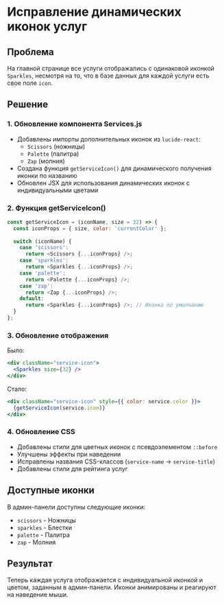 # Исправление динамических иконок услуг

## Проблема
На главной странице все услуги отображались с одинаковой иконкой `Sparkles`, несмотря на то, что в базе данных для каждой услуги есть свое поле `icon`.

## Решение

### 1. Обновление компонента Services.js
- Добавлены импорты дополнительных иконок из `lucide-react`:
  - `Scissors` (ножницы)
  - `Palette` (палитра)
  - `Zap` (молния)
- Создана функция `getServiceIcon()` для динамического получения иконки по названию
- Обновлен JSX для использования динамических иконок с индивидуальными цветами

### 2. Функция getServiceIcon()
```javascript
const getServiceIcon = (iconName, size = 32) => {
  const iconProps = { size, color: 'currentColor' };
  
  switch (iconName) {
    case 'scissors':
      return <Scissors {...iconProps} />;
    case 'sparkles':
      return <Sparkles {...iconProps} />;
    case 'palette':
      return <Palette {...iconProps} />;
    case 'zap':
      return <Zap {...iconProps} />;
    default:
      return <Sparkles {...iconProps} />; // Иконка по умолчанию
  }
};
```

### 3. Обновление отображения
Было:
```jsx
<div className="service-icon">
  <Sparkles size={32} />
</div>
```

Стало:
```jsx
<div className="service-icon" style={{ color: service.color }}>
  {getServiceIcon(service.icon)}
</div>
```

### 4. Обновление CSS
- Добавлены стили для цветных иконок с псевдоэлементом `::before`
- Улучшены эффекты при наведении
- Исправлены названия CSS-классов (`service-name` → `service-title`)
- Добавлены стили для рейтинга услуг

## Доступные иконки

В админ-панели доступны следующие иконки:
- `scissors` - Ножницы
- `sparkles` - Блестки  
- `palette` - Палитра
- `zap` - Молния

## Результат
Теперь каждая услуга отображается с индивидуальной иконкой и цветом, заданным в админ-панели. Иконки анимированы и реагируют на наведение мыши. 